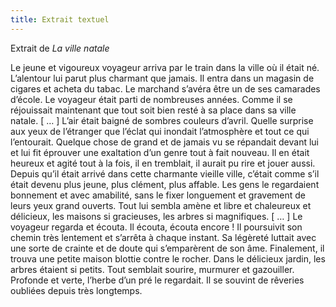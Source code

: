 ```yaml
---
title: Extrait textuel
---
```


Extrait de *La ville natale*

Le jeune et vigoureux voyageur arriva par le train dans
la ville où il était né. L’alentour lui parut plus charmant que
jamais. Il entra dans un magasin de cigares et acheta du
tabac. Le marchand s’avéra être un de ses camarades d’école.
Le voyageur était parti de nombreuses années. Comme il se réjouissait
maintenant que tout soit bien resté à sa place dans sa
ville natale. [ … ] L’air était baigné de sombres couleurs d’avril.
Quelle surprise aux yeux de l’étranger que l’éclat qui inondait
l’atmosphère et tout ce qui l’entourait. Quelque chose de grand
et de jamais vu se répandait devant lui et lui fit éprouver une
exaltation d’un genre tout à fait nouveau. Il en était heureux et
agité tout à la fois, il en tremblait, il aurait pu rire et jouer aussi.
Depuis qu’il était arrivé dans cette charmante vieille ville, c’était
comme s’il était devenu plus jeune, plus clément, plus affable.
Les gens le regardaient bonnement et avec amabilité, sans le
fixer longuement et gravement de leurs yeux grand ouverts. Tout
lui sembla amène et libre et chaleureux et délicieux, les maisons
si gracieuses, les arbres si magnifiques. [ … ] Le voyageur
regarda et écouta. Il écouta, écouta encore ! Il poursuivit son
chemin très lentement et s’arrêta à chaque instant. Sa légèreté
luttait avec une sorte de crainte et de doute qui s’emparèrent
de son âme. Finalement, il trouva une petite maison blottie
contre le rocher. Dans le délicieux jardin, les arbres étaient si
petits. Tout semblait sourire, murmurer et gazouiller. Profonde
et verte, l’herbe d’un pré le regardait. Il se souvint de rêveries
oubliées depuis très longtemps.